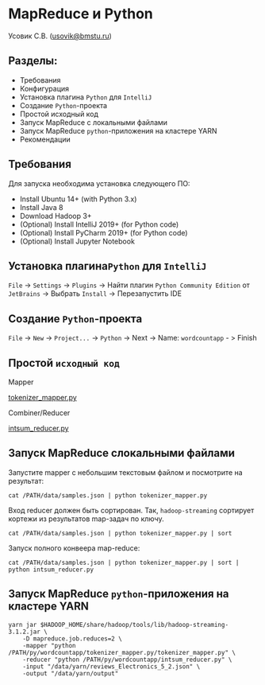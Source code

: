 # MapReduce и Python
Усовик С.В. (usovik@bmstu.ru)

## Разделы:

- Требования
- Конфигурация
- Установка плагина `Python` для `IntelliJ`
- Создание `Python`-проекта
- Простой исходный код
- Запуск MapReduce с локальными файлами
- Запуск MapReduce `python`-приложения на кластере YARN
- Рекомендации

## Требования

Для запуска необходима установка следующего ПО:

- Install Ubuntu 14+ (with Python 3.x)
- Install Java 8
- Download Hadoop 3+
- (Optional) Install IntelliJ 2019+ (for Python code)
- (Optional) Install PyCharm 2019+ (for Python code)
- (Optional) Install Jupyter Notebook

## Установка плагина`Python` для `IntelliJ`

`File` -> `Settings` -> `Plugins` -> Найти плагин `Python Community Edition` от `JetBrains` -> Выбрать `Install` -> Перезапустить IDE

## Создание `Python`-проекта

`File` -> `New` -> `Project...` -> `Python` -> Next ->  Name: `wordcountapp` - > Finish

## Простой `исходный код`

Mapper

[tokenizer_mapper.py](../projects/py/wordcountapp/tokenizer_mapper.py)

Combiner/Reducer

[intsum_reducer.py](../projects/py/wordcountapp/intsum_reducer.py)

## Запуск MapReduce слокальными файлами

Запустите mapper с небольшим текстовым файлом и посмотрите на результат:

`cat /PATH/data/samples.json | python tokenizer_mapper.py`

Вход reducer должен быть сортирован. Так, `hadoop-streaming` сортирует кортежи из результатов map-задач по ключу.

`cat /PATH/data/samples.json | python tokenizer_mapper.py | sort`

Запуск полного конвеера map-reduce:

`cat /PATH/data/samples.json | python tokenizer_mapper.py | sort | python intsum_reducer.py`

## Запуск MapReduce `python`-приложения на кластере YARN

```
yarn jar $HADOOP_HOME/share/hadoop/tools/lib/hadoop-streaming-3.1.2.jar \
    -D mapreduce.job.reduces=2 \
    -mapper "python /PATH/py/wordcountapp/tokenizer_mapper.py/tokenizer_mapper.py" \
    -reducer "python /PATH/py/wordcountapp/intsum_reducer.py" \
    -input "/data/yarn/reviews_Electronics_5_2.json" \
    -output "/data/yarn/output"
```